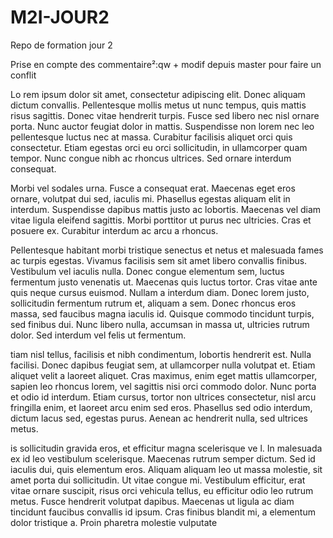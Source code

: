 # M2I-JOUR2
Repo de formation jour 2

Prise en compte des commentaire²:qw + modif depuis master pour faire un conflit

Lo rem ipsum dolor sit amet, consectetur adipiscing elit. Donec aliquam dictum convallis. Pellentesque mollis metus ut nunc tempus, quis mattis risus sagittis. Donec vitae hendrerit turpis. Fusce sed libero nec nisl ornare porta. Nunc auctor feugiat dolor in mattis. Suspendisse non lorem nec leo pellentesque luctus nec at massa. Curabitur facilisis aliquet orci quis consectetur. Etiam egestas orci eu orci sollicitudin, in ullamcorper quam tempor. Nunc congue nibh ac rhoncus ultrices. Sed ornare interdum consequat.

Morbi vel sodales urna. Fusce a consequat erat. Maecenas eget eros ornare, volutpat dui sed, iaculis mi. Phasellus egestas aliquam elit in interdum. Suspendisse dapibus mattis justo ac lobortis. Maecenas vel diam vitae ligula eleifend sagittis. Morbi porttitor ut purus nec ultricies. Cras et posuere ex. Curabitur interdum ac arcu a rhoncus.

Pellentesque habitant morbi tristique senectus et netus et malesuada fames ac turpis egestas. Vivamus facilisis sem sit amet libero convallis finibus. Vestibulum vel iaculis nulla. Donec congue elementum sem, luctus fermentum justo venenatis ut. Maecenas quis luctus tortor. Cras vitae ante quis neque cursus euismod. Nullam a interdum diam. Donec lorem justo, sollicitudin fermentum rutrum et, aliquam a sem. Donec rhoncus eros massa, sed faucibus magna iaculis id. Quisque commodo tincidunt turpis, sed finibus dui. Nunc libero nulla, accumsan in massa ut, ultricies rutrum dolor. Sed interdum vel felis ut fermentum.

tiam nisl tellus, facilisis et nibh condimentum, lobortis hendrerit est. Nulla facilisi. Donec dapibus feugiat sem, at ullamcorper nulla volutpat et. Etiam aliquet velit a laoreet aliquet. Cras maximus, enim eget mattis ullamcorper, sapien leo rhoncus lorem, vel sagittis nisi orci commodo dolor. Nunc porta et odio id interdum. Etiam cursus, tortor non ultrices consectetur, nisl arcu fringilla enim, et laoreet arcu enim sed eros. Phasellus sed odio interdum, dictum lacus sed, egestas purus. Aenean ac hendrerit nulla, sed ultrices metus.

is sollicitudin gravida eros, et efficitur magna scelerisque ve l. In malesuada ex id leo vestibulum scelerisque. Maecenas rutrum semper dictum. Sed id iaculis dui, quis elementum eros. Aliquam aliquam leo ut massa molestie, sit amet porta dui sollicitudin. Ut vitae congue mi. Vestibulum efficitur, erat vitae ornare suscipit, risus orci vehicula tellus, eu efficitur odio leo rutrum metus. Fusce hendrerit volutpat dapibus. Maecenas ut ligula ac diam tincidunt faucibus convallis id ipsum. Cras finibus blandit mi, a elementum dolor tristique a. Proin pharetra molestie vulputate
